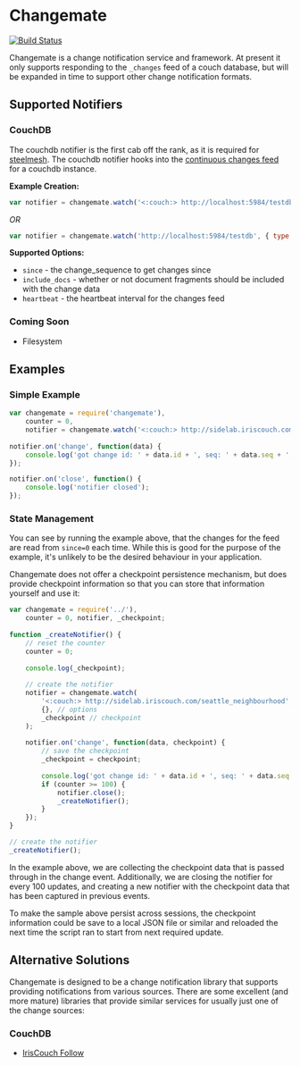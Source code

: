 # Changemate

<a href="http://travis-ci.org/#!/steelmesh/changemate"><img src="https://secure.travis-ci.org/steelmesh/changemate.png" alt="Build Status"></a>

Changemate is a change notification service and framework. At present it only supports responding to the `_changes` feed of a couch database, but will be expanded in time to support other change notification formats.

## Supported Notifiers

### CouchDB

The couchdb notifier is the first cab off the rank, as it is required for [steelmesh](https://github.com/steelmesh/steelmesh).  The couchdb notifier hooks into the [continuous changes feed](http://wiki.apache.org/couchdb/HTTP_Document_API#A_changes) for a couchdb instance.

__Example Creation:__

```js
var notifier = changemate.watch('<:couch:> http://localhost:5984/testdb');
```

_OR_

```js
var notifier = changemate.watch('http://localhost:5984/testdb', { type: 'couch' });
```

__Supported Options:__

- `since` - the change_sequence to get changes since
- `include_docs` - whether or not document fragments should be included with the change data
- `heartbeat` - the heartbeat interval for the changes feed

### Coming Soon

- Filesystem

## Examples

### Simple Example

```js
var changemate = require('changemate'),
    counter = 0,
    notifier = changemate.watch('<:couch:> http://sidelab.iriscouch.com/seattle_neighbourhood');
    
notifier.on('change', function(data) {
    console.log('got change id: ' + data.id + ', seq: ' + data.seq + ', counter: ' + (++counter));
});

notifier.on('close', function() {
    console.log('notifier closed');
});
```

### State Management

You can see by running the example above, that the changes for the feed are read from `since=0` each time.  While this is good for the purpose of the example, it's unlikely to be the desired behaviour in your application.

Changemate does not offer a checkpoint persistence mechanism, but does provide checkpoint information so that you can store that information yourself and use it:


```js
var changemate = require('../'),
    counter = 0, notifier, _checkpoint;
    
function _createNotifier() {
    // reset the counter
    counter = 0;
    
    console.log(_checkpoint);
    
    // create the notifier
    notifier = changemate.watch(
        '<:couch:> http://sidelab.iriscouch.com/seattle_neighbourhood', // target
        {}, // options
        _checkpoint // checkpoint
    );
    
    notifier.on('change', function(data, checkpoint) {
        // save the checkpoint
        _checkpoint = checkpoint;
        
        console.log('got change id: ' + data.id + ', seq: ' + data.seq + ', counter: ' + (++counter));
        if (counter >= 100) {
            notifier.close();
            _createNotifier();
        }
    });
}

// create the notifier
_createNotifier();
```

In the example above, we are collecting the checkpoint data that is passed through in the change event.  Additionally, we are closing the notifier for every 100 updates, and creating a new notifier with the checkpoint data that has been captured in previous events.

To make the sample above persist across sessions, the checkpoint information could be save to a local JSON file or similar and reloaded the next time the script ran to start from next required update.

## Alternative Solutions

Changemate is designed to be a change notification library that supports providing notifications from various sources.  There are some excellent (and more mature) libraries that provide similar services for usually just one of the change sources:

### CouchDB

- [IrisCouch Follow](https://github.com/iriscouch/follow)